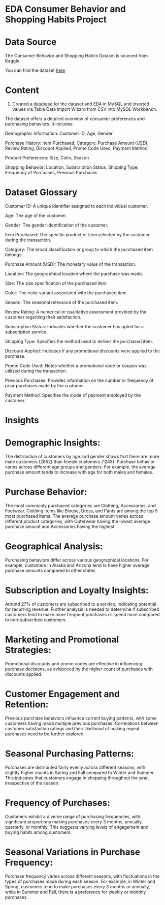 # EDA Consumer Behavior and Shopping Habits Project

# Data Source

The Consumer Behavior and Shopping Habits Dataset is sourced from Kaggle. 

You can find the dataset [here](https://www.kaggle.com/datasets/zeesolver/consumer-behavior-and-shopping-habits-dataset?resource=download)


# Content

1. Created a [database](https://github.com/jeyem10ta/Consumer-Behavior-and-Shopping-Habits/blob/main/Consumer%20Behavior%20Project.sql) for the dataset and [EDA](https://github.com/jeyem10ta/Consumer-Behavior-and-Shopping-Habits/blob/main/EDA%20Consumer%20Behavior.sql) in MySQL and inserted values via Table Data Import Wizard from CSV into MySQL Workbench. 

The dataset offers a detailed overview of consumer preferences and purchasing behaviors. It includes:

Demographic Information: Customer ID, Age, Gender

Purchase History: Item Purchased, Category, Purchase Amount (USD), Review Rating, Discount Applied, Promo Code Used, Payment Method

Product Preferences: Size, Color, Season

Shopping Behavior: Location, Subscription Status, Shipping Type, Frequency of Purchases, Previous Purchases

# Dataset Glossary 
Customer ID: A unique identifier assigned to each individual customer.

Age: The age of the customer.

Gender: The gender identification of the customer.

Item Purchased: The specific product or item selected by the customer during the transaction.

Category: The broad classification or group to which the purchased item belongs.

Purchase Amount (USD): The monetary value of the transaction.

Location: The geographical location where the purchase was made.

Size: The size specification of the purchased item.

Color: The color variant associated with the purchased item.

Season: The seasonal relevance of the purchased item.

Review Rating: A numerical or qualitative assessment provided by the customer regarding their satisfaction.

Subscription Status: Indicates whether the customer has opted for a subscription service.

Shipping Type: Specifies the method used to deliver the purchased item.

Discount Applied: Indicates if any promotional discounts were applied to the purchase.

Promo Code Used: Notes whether a promotional code or coupon was utilized during the transaction.

Previous Purchases: Provides information on the number or frequency of prior purchases made by the customer.

Payment Method: Specifies the mode of payment employed by the customer.


# Insights

# Demographic Insights:

The distribution of customers by age and gender shows that there are more male customers (2652) than female customers (1248).
Purchase behavior varies across different age groups and genders. For example, the average purchase amount tends to increase with age for both males and females.

# Purchase Behavior:

The most commonly purchased categories are Clothing, Accessories, and Footwear.
Clothing items like Blouse, Dress, and Pants are among the top 5 most purchased items.
The average purchase amount varies across different product categories, with Outerwear having the lowest average purchase amount and Accessories having the highest.

# Geographical Analysis:

Purchasing behaviors differ across various geographical locations. For example, customers in Alaska and Arizona tend to have higher average purchase amounts compared to other states.

# Subscription and Loyalty Insights:

Around 27% of customers are subscribed to a service, indicating potential for recurring revenue.
Further analysis is needed to determine if subscribed customers tend to make more frequent purchases or spend more compared to non-subscribed customers.

# Marketing and Promotional Strategies:

Promotional discounts and promo codes are effective in influencing purchase decisions, as evidenced by the higher count of purchases with discounts applied.

# Customer Engagement and Retention:

Previous purchase behaviors influence current buying patterns, with some customers having made multiple previous purchases.
Correlations between customer satisfaction ratings and their likelihood of making repeat purchases need to be further explored.

# Seasonal Purchasing Patterns:

Purchases are distributed fairly evenly across different seasons, with slightly higher counts in Spring and Fall compared to Winter and Summer. This indicates that customers engage in shopping throughout the year, irrespective of the season.

# Frequency of Purchases:

Customers exhibit a diverse range of purchasing frequencies, with significant proportions making purchases every 3 months, annually, quarterly, or monthly. This suggests varying levels of engagement and buying habits among customers.

# Seasonal Variations in Purchase Frequency:

Purchase frequency varies across different seasons, with fluctuations in the types of purchases made during each season. For example, in Winter and Spring, customers tend to make purchases every 3 months or annually, while in Summer and Fall, there is a preference for weekly or monthly purchases.
